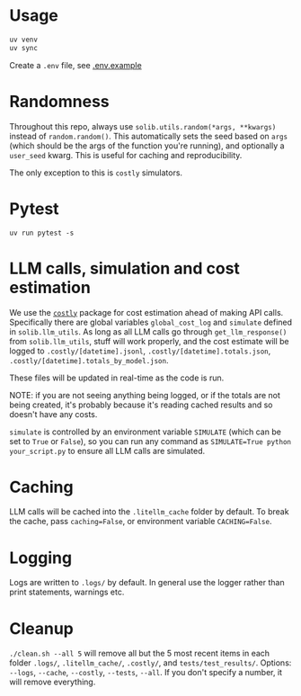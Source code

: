 # Usage

```bash
uv venv
uv sync
```

Create a `.env` file, see [.env.example](.env.example)

# Randomness

Throughout this repo, always use `solib.utils.random(*args, **kwargs)` instead of `random.random()`. This automatically sets the seed based on `args` (which should be the args of the function you're running), and optionally a `user_seed` kwarg. This is useful for caching and reproducibility.

The only exception to this is `costly` simulators.

# Pytest

```
uv run pytest -s
```

# LLM calls, simulation and cost estimation

We use the [`costly`](https://github.com/abhimanyupallavisudhir/costly) package for cost estimation ahead of making API calls. Specifically there are global variables `global_cost_log` and `simulate` defined in `solib.llm_utils`. As long as all LLM calls go through `get_llm_response()` from `solib.llm_utils`, stuff will work properly, and the cost estimate will be logged to `.costly/[datetime].jsonl`, `.costly/[datetime].totals.json`, `.costly/[datetime].totals_by_model.json`.

These files will be updated in real-time as the code is run.

NOTE: if you are not seeing anything being logged, or if the totals are not being created, it's probably because it's reading cached results and so doesn't have any costs.

`simulate` is controlled by an environment variable `SIMULATE` (which can be set to `True` or `False`), so you can run any command as `SIMULATE=True python your_script.py` to ensure all LLM calls are simulated.

# Caching

LLM calls will be cached into the `.litellm_cache` folder by default. To break the cache, pass `caching=False`, or environment variable `CACHING=False`. 

# Logging

Logs are written to `.logs/` by default. In general use the logger rather than print statements, warnings etc.

# Cleanup

`./clean.sh --all 5` will remove all but the 5 most recent items in each folder `.logs/`, `.litellm_cache/`, `.costly/`, and `tests/test_results/`. Options: `--logs`, `--cache`, `--costly`, `--tests`, `--all`. If you don't specify a number, it will remove everything.



